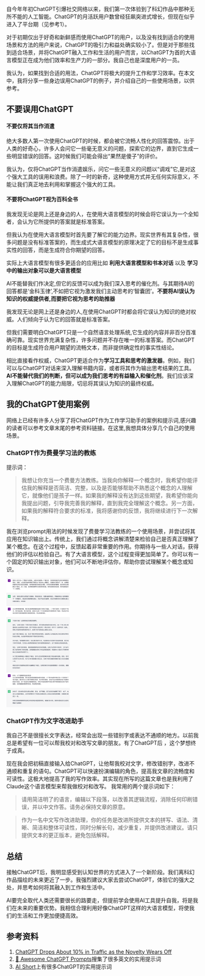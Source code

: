 
自今年年初ChatGPT引爆社交网络以来，我们第一次体验到了科幻作品中那种无所不能的人工智能。ChatGPT的月活跃用户数曾经狂飙突进式增长，但现在似乎进入了平台期（见参考1）。

对于初期仅出于好奇和新鲜感而使用ChatGPT的用户，以及没有找到适合的使用场景和方法的用户来说，ChatGPT的吸引力和益处确实较小了。但是对于那些找到适合场景，并将ChatGPT融入工作和生活的用户而言，以ChatGPT为首的大语言模型正在成为他们效率和生产力的一部分。我自己也是深度用户的一员。

我认为，如果找到合适的用法，ChatGPT将极大的提升工作和学习效率。在本文中，我将分享一些身边误用ChatGPT的例子，并介绍自己的一些使用场景，以供参考。

## 不要误用ChatGPT

#### 不要仅将其当作消遣

绝大多数人第一次使用ChatGPT的时候，都会被它流畅人性化的回答震惊。出于人类的好奇心，许多人会问它一些毫无意义的问题，探索它的边界，直到它生成一些明显错误的回答。这时候我们可能会得出“果然是傻子”的评价。

我认为，仅将ChatGPT当作消遣娱乐，问它一些无意义的问题以“调戏”它,是对这个强大工具的误用和浪费。除了一时的新奇，这种使用方式并无任何实际意义，不能让我们真正地去利用和掌握这个强大的工具。

#### 不要将ChatGPT视为百科全书

我发现无论是网上还是身边的人，在使用大语言模型的时候会将它误认为一个全知者，会认为它所提供的答案就是标准答案。  

但我认为在使用大语言模型时首先要了解它的能力边界。现实世界有其复杂性，很多问题是没有标准答案的，而生成式大语言模型的原理决定了它的目标不是生成事实性的回答，而是生成符合你期望的回答。  

实际上大语言模型有很多更适合的应用比如 **利用大语言模型和书本对话**  以及 **学习中的输出对象可以是大语言模型**   

AI不能替我们作决定,但它的反馈可以成为我们深入思考的催化剂。与其期待AI的回答都是‘金科玉律’,不如把它视为激发我们主动思考的‘智囊团’。**不要将AI误认为知识的权威提供者,而要把它视为思考的助推器**

我发现无论是网上还是身边的人,在使用ChatGPT时都会将它误认为知识的绝对权威。人们倾向于认为它的回答就是标准答案。

但我们需要明白ChatGPT只是一个自然语言处理系统,它生成的内容并非百分百准确可靠。现实世界充满复杂性，许多问题并不存在唯一的标准答案。而ChatGPT的目标是生成符合用户期望的流畅文本，而非提供确定性的事实性结论。

相比直接看作权威，ChatGPT更适合作为**学习工具和思考的激发器**。例如，我们可以与ChatGPT对话来深入理解书籍内容，或者将其作为输出思考结果的工具。**AI不能替代我们的判断，但可以成为我们思考的有益输入和催化剂**。我们应该深入理解ChatGPT的能力局限，切忌将其误认为知识的最终权威。

## 我的ChatGPT使用案例

网络上已经有许多人分享了将ChatGPT作为工作学习助手的案例和提示词,感兴趣的读者可以参考文章末尾的参考资料链接。在这里,我想具体分享几个自己的使用场景。

### ChatGPT作为费曼学习法的教练

提示词：

> 我想让你充当一个费曼方法教练。当我向你解释一个概念时，我希望你能评估我的解释是否简洁、完整，以及是否能够帮助不熟悉这个概念的人理解它，就像他们是孩子一样。如果我的解释没有达到这些期望，我希望你能向我提出问题，引导我完善我的解释，直到我完全理解这个概念。另一方面，如果我的解释符合要求的标准，我将感谢你的反馈，我将继续进行下一次解释。

我在浏览prompt用法的时候发现了费曼学习法教练的一个使用场景，并尝试将其应用在知识输出上。传统上，我们通过将概念讲解清楚来检验自己是否真正理解了某个概念。在这个过程中，反馈起着非常重要的作用。你期待与一些人对话，获得他们的评估以检验自己。有了大语言模型，这个过程变得更加简单了。你可以有一个固定的知识输出对象，他们可以不断地评估你，帮助你尝试理解某个概念或知识。

<img src="images/ChatGPT作为费曼方法教练.png" alt="ChatGPT作为费曼方法教练" style="zoom: 33%;" div align=center />

### ChatGPT作为文字改进助手

我自己不是很擅长文字表达，经常会出现一些错别字或表达不通顺的地方。以前我总是希望有一位可以帮我校对和改写文章的朋友。有了ChatGPT后 ，这个梦想终于成真。

现在我会把初稿直接输入给ChatGPT，让他帮我校对文字，修改错别字，改进不通顺和重复的语句。ChatGPT可以快速扮演编辑的角色，提高我文章的流畅度和可读性。这极大地提高了我的写作效率。其实现在所写的这篇文章也是我利用了Claude这个语言模型来帮我做校对和改写。
我常用的两个提示词如下：

> 请用简洁明了的语言，编辑以下段落，以改善其逻辑流程，消除任何印刷错误，并以中文作答。请务必保持文章的原意。

> 作为一名中文写作改进助理，你的任务是改进所提供文本的拼写、语法、清晰、简洁和整体可读性，同时分解长句，减少重复，并提供改进建议。请只提供文本的更正版本，避免包括解释。

## 总结

接触ChatGPT后，我明显感受到认知世界的方式进入了一个新阶段。我们离科幻作品描绘的未来更近了一步。我强烈建议大家去尝试ChatGPT，体验它的强大之处，并思考如何将其融入到工作和生活中。

AI要完全取代人类还需要很长的路要走，但提前学会使用AI工具提升自我，将是我们在未来的重要优势。我相信合理利用好像ChatGPT这样的大语言模型，将使我们的生活和工作更加便捷高效。


## 参考资料

1. [ChatGPT Drops About 10% in Traffic as the Novelty Wears Off](https://www.similarweb.com/blog/insights/ai-news/chatgpt-traffic-drops/)
2.  [🧠 Awesome ChatGPT Prompts](https://prompts.chat/)搜集了很多英文的实用提示词
3. [AI Short](https://www.aishort.top/)上有很多ChatGPT的实用提示词
